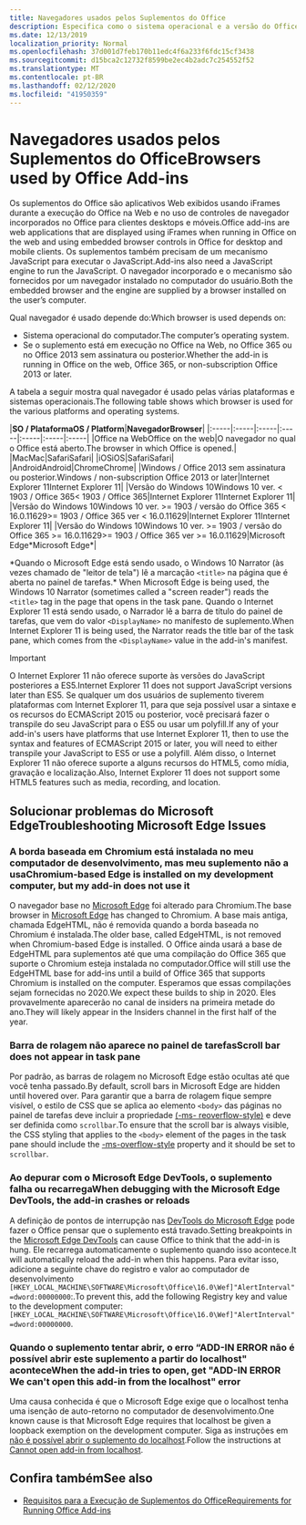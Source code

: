 ```yaml
---
title: Navegadores usados pelos Suplementos do Office
description: Especifica como o sistema operacional e a versão do Office determinam o navegador que é usado pelos suplementos do Office.
ms.date: 12/13/2019
localization_priority: Normal
ms.openlocfilehash: 37d001d7feb170b11edc4f6a233f6fdc15cf3438
ms.sourcegitcommit: d15bca2c12732f8599be2ec4b2adc7c254552f52
ms.translationtype: MT
ms.contentlocale: pt-BR
ms.lasthandoff: 02/12/2020
ms.locfileid: "41950359"
---
```

# <a name="browsers-used-by-office-add-ins"></a><span data-ttu-id="b8e62-103">Navegadores usados pelos Suplementos do Office</span><span class="sxs-lookup"><span data-stu-id="b8e62-103">Browsers used by Office Add-ins</span></span>

<span data-ttu-id="b8e62-104">Os suplementos do Office são aplicativos Web exibidos usando iFrames durante a execução do Office na Web e no uso de controles de navegador incorporados no Office para clientes desktops e móveis.</span><span class="sxs-lookup"><span data-stu-id="b8e62-104">Office add-ins are web applications that are displayed using iFrames when running in Office on the web and using embedded browser controls in Office for desktop and mobile clients.</span></span> <span data-ttu-id="b8e62-105">Os suplementos também precisam de um mecanismo JavaScript para executar o JavaScript.</span><span class="sxs-lookup"><span data-stu-id="b8e62-105">Add-ins also need a JavaScript engine to run the JavaScript.</span></span> <span data-ttu-id="b8e62-106">O navegador incorporado e o mecanismo são fornecidos por um navegador instalado no computador do usuário.</span><span class="sxs-lookup"><span data-stu-id="b8e62-106">Both the embedded browser and the engine are supplied by a browser installed on the user’s computer.</span></span>

<span data-ttu-id="b8e62-107">Qual navegador é usado depende do:</span><span class="sxs-lookup"><span data-stu-id="b8e62-107">Which browser is used depends on:</span></span>

- <span data-ttu-id="b8e62-108">Sistema operacional do computador.</span><span class="sxs-lookup"><span data-stu-id="b8e62-108">The computer’s operating system.</span></span>
- <span data-ttu-id="b8e62-109">Se o suplemento está em execução no Office na Web, no Office 365 ou no Office 2013 sem assinatura ou posterior.</span><span class="sxs-lookup"><span data-stu-id="b8e62-109">Whether the add-in is running in Office on the web, Office 365, or non-subscription Office 2013 or later.</span></span>

<span data-ttu-id="b8e62-110">A tabela a seguir mostra qual navegador é usado pelas várias plataformas e sistemas operacionais.</span><span class="sxs-lookup"><span data-stu-id="b8e62-110">The following table shows which browser is used for the various platforms and operating systems.</span></span>

|<span data-ttu-id="b8e62-111">**SO / Plataforma**</span><span class="sxs-lookup"><span data-stu-id="b8e62-111">**OS / Platform**</span></span>|<span data-ttu-id="b8e62-112">**Navegador**</span><span class="sxs-lookup"><span data-stu-id="b8e62-112">**Browser**</span></span>|
|:-----|:-----|:-----|:-----|:-----|:-----|:-----|
|<span data-ttu-id="b8e62-113">Office na Web</span><span class="sxs-lookup"><span data-stu-id="b8e62-113">Office on the web</span></span>|<span data-ttu-id="b8e62-114">O navegador no qual o Office está aberto.</span><span class="sxs-lookup"><span data-stu-id="b8e62-114">The browser in which Office is opened.</span></span>|
|<span data-ttu-id="b8e62-115">Mac</span><span class="sxs-lookup"><span data-stu-id="b8e62-115">Mac</span></span>|<span data-ttu-id="b8e62-116">Safari</span><span class="sxs-lookup"><span data-stu-id="b8e62-116">Safari</span></span>|
|<span data-ttu-id="b8e62-117">iOS</span><span class="sxs-lookup"><span data-stu-id="b8e62-117">iOS</span></span>|<span data-ttu-id="b8e62-118">Safari</span><span class="sxs-lookup"><span data-stu-id="b8e62-118">Safari</span></span>|
|<span data-ttu-id="b8e62-119">Android</span><span class="sxs-lookup"><span data-stu-id="b8e62-119">Android</span></span>|<span data-ttu-id="b8e62-120">Chrome</span><span class="sxs-lookup"><span data-stu-id="b8e62-120">Chrome</span></span>|
|<span data-ttu-id="b8e62-121">Windows / Office 2013 sem assinatura ou posterior.</span><span class="sxs-lookup"><span data-stu-id="b8e62-121">Windows / non-subscription Office 2013 or later</span></span>|<span data-ttu-id="b8e62-122">Internet Explorer 11</span><span class="sxs-lookup"><span data-stu-id="b8e62-122">Internet Explorer 11</span></span>|
|<span data-ttu-id="b8e62-123">Versão do Windows 10</span><span class="sxs-lookup"><span data-stu-id="b8e62-123">Windows 10 ver.</span></span> <span data-ttu-id="b8e62-124">< 1903 / Office 365</span><span class="sxs-lookup"><span data-stu-id="b8e62-124">< 1903 / Office 365</span></span>|<span data-ttu-id="b8e62-125">Internet Explorer 11</span><span class="sxs-lookup"><span data-stu-id="b8e62-125">Internet Explorer 11</span></span>|
|<span data-ttu-id="b8e62-126">Versão do Windows 10</span><span class="sxs-lookup"><span data-stu-id="b8e62-126">Windows 10 ver.</span></span> <span data-ttu-id="b8e62-127">>= 1903 / versão do Office 365 < 16.0.11629</span><span class="sxs-lookup"><span data-stu-id="b8e62-127">>= 1903 / Office 365 ver < 16.0.11629</span></span>|<span data-ttu-id="b8e62-128">Internet Explorer 11</span><span class="sxs-lookup"><span data-stu-id="b8e62-128">Internet Explorer 11</span></span>|
|<span data-ttu-id="b8e62-129">Versão do Windows 10</span><span class="sxs-lookup"><span data-stu-id="b8e62-129">Windows 10 ver.</span></span> <span data-ttu-id="b8e62-130">>= 1903 / versão do Office 365 >= 16.0.11629</span><span class="sxs-lookup"><span data-stu-id="b8e62-130">>= 1903 / Office 365 ver >= 16.0.11629</span></span>|<span data-ttu-id="b8e62-131">Microsoft Edge\*</span><span class="sxs-lookup"><span data-stu-id="b8e62-131">Microsoft Edge\*</span></span>|

<span data-ttu-id="b8e62-132">\*Quando o Microsoft Edge está sendo usado, o Windows 10 Narrator (às vezes chamado de "leitor de tela") lê a marcação `<title>` na página que é aberta no painel de tarefas.</span><span class="sxs-lookup"><span data-stu-id="b8e62-132">\* When Microsoft Edge is being used, the Windows 10 Narrator (sometimes called a "screen reader") reads the `<title>` tag in the page that opens in the task pane.</span></span> <span data-ttu-id="b8e62-133">Quando o Internet Explorer 11 está sendo usado, o Narrador lê a barra de título do painel de tarefas, que vem do valor `<DisplayName>` no manifesto de suplemento.</span><span class="sxs-lookup"><span data-stu-id="b8e62-133">When Internet Explorer 11 is being used, the Narrator reads the title bar of the task pane, which comes from the `<DisplayName>` value in the add-in's manifest.</span></span>

> [!IMPORTANT]
> <span data-ttu-id="b8e62-134">O Internet Explorer 11 não oferece suporte às versões do JavaScript posteriores a ES5.</span><span class="sxs-lookup"><span data-stu-id="b8e62-134">Internet Explorer 11 does not support JavaScript versions later than ES5.</span></span> <span data-ttu-id="b8e62-135">Se qualquer um dos usuários de suplemento tiverem plataformas com Internet Explorer 11, para que seja possível usar a sintaxe e os recursos do ECMAScript 2015 ou posterior, você precisará fazer o transpile do seu JavaScript para o ES5 ou usar um polyfill.</span><span class="sxs-lookup"><span data-stu-id="b8e62-135">If any of your add-in's users have platforms that use Internet Explorer 11, then to use the syntax and features of ECMAScript 2015 or later, you will need to either transpile your JavaScript to ES5 or use a polyfill.</span></span> <span data-ttu-id="b8e62-136">Além disso, o Internet Explorer 11 não oferece suporte a alguns recursos do HTML5, como mídia, gravação e localização.</span><span class="sxs-lookup"><span data-stu-id="b8e62-136">Also, Internet Explorer 11 does not support some HTML5 features such as media, recording, and location.</span></span>

## <a name="troubleshooting-microsoft-edge-issues"></a><span data-ttu-id="b8e62-137">Solucionar problemas do Microsoft Edge</span><span class="sxs-lookup"><span data-stu-id="b8e62-137">Troubleshooting Microsoft Edge Issues</span></span>

### <a name="chromium-based-edge-is-installed-on-my-development-computer-but-my-add-in-does-not-use-it"></a><span data-ttu-id="b8e62-138">A borda baseada em Chromium está instalada no meu computador de desenvolvimento, mas meu suplemento não a usa</span><span class="sxs-lookup"><span data-stu-id="b8e62-138">Chromium-based Edge is installed on my development computer, but my add-in does not use it</span></span>

<span data-ttu-id="b8e62-139">O navegador base no [Microsoft Edge](https://support.microsoft.com/help/4501095/download-the-new-microsoft-edge-based-on-chromium) foi alterado para Chromium.</span><span class="sxs-lookup"><span data-stu-id="b8e62-139">The base browser in [Microsoft Edge](https://support.microsoft.com/help/4501095/download-the-new-microsoft-edge-based-on-chromium) has changed to Chromium.</span></span> <span data-ttu-id="b8e62-140">A base mais antiga, chamada EdgeHTML, não é removida quando a borda baseada no Chromium é instalada.</span><span class="sxs-lookup"><span data-stu-id="b8e62-140">The older base, called EdgeHTML, is not removed when Chromium-based Edge is installed.</span></span> <span data-ttu-id="b8e62-141">O Office ainda usará a base de EdgeHTML para suplementos até que uma compilação do Office 365 que suporte o Chromium esteja instalada no computador.</span><span class="sxs-lookup"><span data-stu-id="b8e62-141">Office will still use the EdgeHTML base for add-ins until a build of Office 365 that supports Chromium is installed on the computer.</span></span> <span data-ttu-id="b8e62-142">Esperamos que essas compilações sejam fornecidas no 2020.</span><span class="sxs-lookup"><span data-stu-id="b8e62-142">We expect these builds to ship in 2020.</span></span> <span data-ttu-id="b8e62-143">Eles provavelmente aparecerão no canal de insiders na primeira metade do ano.</span><span class="sxs-lookup"><span data-stu-id="b8e62-143">They will likely appear in the Insiders channel in the first half of the year.</span></span>

### <a name="scroll-bar-does-not-appear-in-task-pane"></a><span data-ttu-id="b8e62-144">Barra de rolagem não aparece no painel de tarefas</span><span class="sxs-lookup"><span data-stu-id="b8e62-144">Scroll bar does not appear in task pane</span></span>

<span data-ttu-id="b8e62-145">Por padrão, as barras de rolagem no Microsoft Edge estão ocultas até que você tenha passado.</span><span class="sxs-lookup"><span data-stu-id="b8e62-145">By default, scroll bars in Microsoft Edge are hidden until hovered over.</span></span> <span data-ttu-id="b8e62-146">Para garantir que a barra de rolagem fique sempre visível, o estilo de CSS que se aplica ao elemento `<body>` das páginas no painel de tarefas deve incluir a propriedade [(-ms- reoverflow-style)](https://developer.mozilla.org/docs/Web/CSS/-ms-overflow-style) e deve ser definida como `scrollbar`.</span><span class="sxs-lookup"><span data-stu-id="b8e62-146">To ensure that the scroll bar is always visible, the CSS styling that applies to the `<body>` element of the pages in the task pane should include the [-ms-overflow-style](https://developer.mozilla.org/docs/Web/CSS/-ms-overflow-style) property and it should be set to `scrollbar`.</span></span> 

### <a name="when-debugging-with-the-microsoft-edge-devtools-the-add-in-crashes-or-reloads"></a><span data-ttu-id="b8e62-147">Ao depurar com o Microsoft Edge DevTools, o suplemento falha ou recarrega</span><span class="sxs-lookup"><span data-stu-id="b8e62-147">When debugging with the Microsoft Edge DevTools, the add-in crashes or reloads</span></span>

<span data-ttu-id="b8e62-148">A definição de pontos de interrupção nas [DevTools do Microsoft Edge](https://www.microsoft.com/p/microsoft-edge-devtools-preview/9mzbfrmz0mnj?rtc=1&activetab=pivot%3Aoverviewtab) pode fazer o Office pensar que o suplemento está travado.</span><span class="sxs-lookup"><span data-stu-id="b8e62-148">Setting breakpoints in the [Microsoft Edge DevTools](https://www.microsoft.com/p/microsoft-edge-devtools-preview/9mzbfrmz0mnj?rtc=1&activetab=pivot%3Aoverviewtab) can cause Office to think that the add-in is hung.</span></span> <span data-ttu-id="b8e62-149">Ele recarrega automaticamente o suplemento quando isso acontece.</span><span class="sxs-lookup"><span data-stu-id="b8e62-149">It will automatically reload the add-in when this happens.</span></span> <span data-ttu-id="b8e62-150">Para evitar isso, adicione a seguinte chave do registro e valor ao computador de desenvolvimento `[HKEY_LOCAL_MACHINE\SOFTWARE\Microsoft\Office\16.0\Wef]"AlertInterval"=dword:00000000`:.</span><span class="sxs-lookup"><span data-stu-id="b8e62-150">To prevent this, add the following Registry key and value to the development computer: `[HKEY_LOCAL_MACHINE\SOFTWARE\Microsoft\Office\16.0\Wef]"AlertInterval"=dword:00000000`.</span></span>

### <a name="when-the-add-in-tries-to-open-get-add-in-error-we-cant-open-this-add-in-from-the-localhost-error"></a><span data-ttu-id="b8e62-151">Quando o suplemento tentar abrir, o erro “ADD-IN ERROR não é possível abrir este suplemento a partir do localhost" acontece</span><span class="sxs-lookup"><span data-stu-id="b8e62-151">When the add-in tries to open, get "ADD-IN ERROR We can't open this add-in from the localhost" error</span></span>

<span data-ttu-id="b8e62-152">Uma causa conhecida é que o Microsoft Edge exige que o localhost tenha uma isenção de auto-retorno no computador de desenvolvimento.</span><span class="sxs-lookup"><span data-stu-id="b8e62-152">One known cause is that Microsoft Edge requires that localhost be given a loopback exemption on the development computer.</span></span> <span data-ttu-id="b8e62-153">Siga as instruções em [não é possível abrir o suplemento do localhost](/office/troubleshoot/error-messages/cannot-open-add-in-from-localhost).</span><span class="sxs-lookup"><span data-stu-id="b8e62-153">Follow the instructions at [Cannot open add-in from localhost](/office/troubleshoot/error-messages/cannot-open-add-in-from-localhost).</span></span>


## <a name="see-also"></a><span data-ttu-id="b8e62-154">Confira também</span><span class="sxs-lookup"><span data-stu-id="b8e62-154">See also</span></span>

- [<span data-ttu-id="b8e62-155">Requisitos para a Execução de Suplementos do Office</span><span class="sxs-lookup"><span data-stu-id="b8e62-155">Requirements for Running Office Add-ins</span></span>](requirements-for-running-office-add-ins.md)

